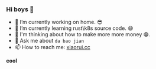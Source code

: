 ### Hi boys 👋

- 🌈 I’m currently working on home. 😎
- 🐳 I’m currently learning rust\k8s source code. 😅
- 🤔 I'm thinking about how to make more more money 😁.
- 💬 Ask me about `da bao jian`
- 📫 How to reach me: [xiaorui.cc](http://xiaorui.cc) 

**cool**
